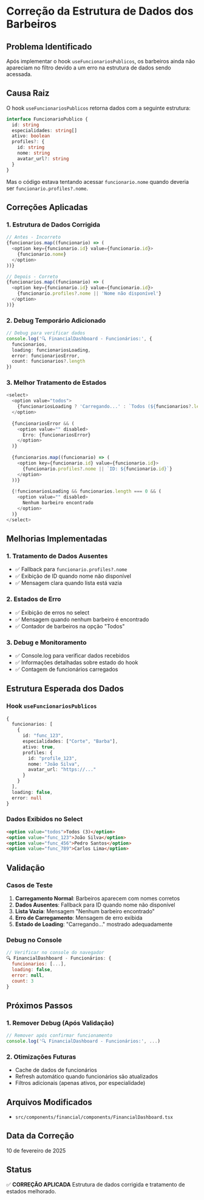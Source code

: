 # Correção da Estrutura de Dados dos Barbeiros

## Problema Identificado
Após implementar o hook `useFuncionariosPublicos`, os barbeiros ainda não apareciam no filtro devido a um erro na estrutura de dados sendo acessada.

## Causa Raiz
O hook `useFuncionariosPublicos` retorna dados com a seguinte estrutura:
```typescript
interface FuncionarioPublico {
  id: string
  especialidades: string[]
  ativo: boolean
  profiles?: {
    id: string
    nome: string
    avatar_url?: string
  }
}
```

Mas o código estava tentando acessar `funcionario.nome` quando deveria ser `funcionario.profiles?.nome`.

## Correções Aplicadas

### 1. Estrutura de Dados Corrigida
```typescript
// Antes - Incorreto
{funcionarios.map((funcionario) => (
  <option key={funcionario.id} value={funcionario.id}>
    {funcionario.nome}
  </option>
))}

// Depois - Correto
{funcionarios.map((funcionario) => (
  <option key={funcionario.id} value={funcionario.id}>
    {funcionario.profiles?.nome || 'Nome não disponível'}
  </option>
))}
```

### 2. Debug Temporário Adicionado
```typescript
// Debug para verificar dados
console.log('🔍 FinancialDashboard - Funcionários:', {
  funcionarios,
  loading: funcionariosLoading,
  error: funcionariosError,
  count: funcionarios?.length
})
```

### 3. Melhor Tratamento de Estados
```typescript
<select>
  <option value="todos">
    {funcionariosLoading ? 'Carregando...' : `Todos (${funcionarios?.length || 0})`}
  </option>
  
  {funcionariosError && (
    <option value="" disabled>
      Erro: {funcionariosError}
    </option>
  )}
  
  {funcionarios.map((funcionario) => (
    <option key={funcionario.id} value={funcionario.id}>
      {funcionario.profiles?.nome || `ID: ${funcionario.id}`}
    </option>
  ))}
  
  {!funcionariosLoading && funcionarios.length === 0 && (
    <option value="" disabled>
      Nenhum barbeiro encontrado
    </option>
  )}
</select>
```

## Melhorias Implementadas

### 1. Tratamento de Dados Ausentes
- ✅ Fallback para `funcionario.profiles?.nome`
- ✅ Exibição de ID quando nome não disponível
- ✅ Mensagem clara quando lista está vazia

### 2. Estados de Erro
- ✅ Exibição de erros no select
- ✅ Mensagem quando nenhum barbeiro é encontrado
- ✅ Contador de barbeiros na opção "Todos"

### 3. Debug e Monitoramento
- ✅ Console.log para verificar dados recebidos
- ✅ Informações detalhadas sobre estado do hook
- ✅ Contagem de funcionários carregados

## Estrutura Esperada dos Dados

### Hook `useFuncionariosPublicos`
```typescript
{
  funcionarios: [
    {
      id: "func_123",
      especialidades: ["Corte", "Barba"],
      ativo: true,
      profiles: {
        id: "profile_123",
        nome: "João Silva",
        avatar_url: "https://..."
      }
    }
  ],
  loading: false,
  error: null
}
```

### Dados Exibidos no Select
```html
<option value="todos">Todos (3)</option>
<option value="func_123">João Silva</option>
<option value="func_456">Pedro Santos</option>
<option value="func_789">Carlos Lima</option>
```

## Validação

### Casos de Teste
1. **Carregamento Normal**: Barbeiros aparecem com nomes corretos
2. **Dados Ausentes**: Fallback para ID quando nome não disponível
3. **Lista Vazia**: Mensagem "Nenhum barbeiro encontrado"
4. **Erro de Carregamento**: Mensagem de erro exibida
5. **Estado de Loading**: "Carregando..." mostrado adequadamente

### Debug no Console
```javascript
// Verificar no console do navegador
🔍 FinancialDashboard - Funcionários: {
  funcionarios: [...],
  loading: false,
  error: null,
  count: 3
}
```

## Próximos Passos

### 1. Remover Debug (Após Validação)
```typescript
// Remover após confirmar funcionamento
console.log('🔍 FinancialDashboard - Funcionários:', ...)
```

### 2. Otimizações Futuras
- Cache de dados de funcionários
- Refresh automático quando funcionários são atualizados
- Filtros adicionais (apenas ativos, por especialidade)

## Arquivos Modificados
- `src/components/financial/components/FinancialDashboard.tsx`

## Data da Correção
10 de fevereiro de 2025

## Status
✅ **CORREÇÃO APLICADA**
Estrutura de dados corrigida e tratamento de estados melhorado.